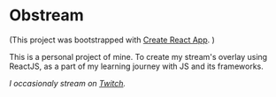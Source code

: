 # Obstream

(This project was bootstrapped with [Create React App](https://github.com/facebook/create-react-app). )

This is a personal project of mine.
To create my stream's overlay using ReactJS, as a part of my learning journey with JS and its frameworks.

*I occasionaly stream on [Twitch](https://twitch.tv/daeynne).*